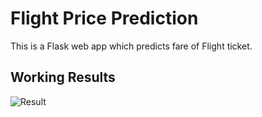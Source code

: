 # Flight Price Prediction

This is a Flask web app which predicts fare of Flight ticket.

## Working Results
![Result](https://user-images.githubusercontent.com/68768741/134046203-e0a844a4-5f0d-4f21-9f68-5cc2d5db7339.PNG)
